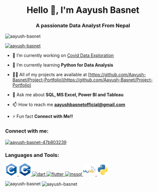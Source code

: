 <h1 align="center">Hello 👋, I'm Aayush Basnet</h1>
<h3 align="center">A passionate Data Analyst From Nepal</h3>

<p align="left"> <img src="https://komarev.com/ghpvc/?username=aayush-basnet&label=Profile%20views&color=0e75b6&style=flat" alt="aayush-basnet" /> </p>

<p align="left"> <a href="https://github.com/ryo-ma/github-profile-trophy"><img src="https://github-profile-trophy.vercel.app/?username=aayush-basnet" alt="aayush-basnet" /></a> </p>

- 🔭 I’m currently working on [Covid Data Exploration](https://github.com/Aayush-Basnet/Project-Portfolio/blob/main/Covid%20Exploration%20Project.sql)

- 🌱 I’m currently learning **Python for Data Analysis**

- 👨‍💻 All of my projects are available at [https://github.com/Aayush-Basnet/Project-Portfolio](https://github.com/Aayush-Basnet/Project-Portfolio)

- 💬 Ask me about **SQL, MS Excel, Power BI and Tableau**

- 📫 How to reach me **aayushbasnetofficial@gmail.com**

- ⚡ Fun fact **Connect with Me!!**

<h3 align="left">Connect with me:</h3>
<p align="left">
<a href="https://linkedin.com/in/aayush-basnet-47b803239" target="blank"><img align="center" src="https://raw.githubusercontent.com/rahuldkjain/github-profile-readme-generator/master/src/images/icons/Social/linked-in-alt.svg" alt="aayush-basnet-47b803239" height="30" width="40" /></a>
</p>

<h3 align="left">Languages and Tools:</h3>
<p align="left"> <a href="https://www.cprogramming.com/" target="_blank" rel="noreferrer"> <img src="https://raw.githubusercontent.com/devicons/devicon/master/icons/c/c-original.svg" alt="c" width="40" height="40"/> </a> <a href="https://www.w3schools.com/cpp/" target="_blank" rel="noreferrer"> <img src="https://raw.githubusercontent.com/devicons/devicon/master/icons/cplusplus/cplusplus-original.svg" alt="cplusplus" width="40" height="40"/> </a> <a href="https://dart.dev" target="_blank" rel="noreferrer"> <img src="https://www.vectorlogo.zone/logos/dartlang/dartlang-icon.svg" alt="dart" width="40" height="40"/> </a> <a href="https://flutter.dev" target="_blank" rel="noreferrer"> <img src="https://www.vectorlogo.zone/logos/flutterio/flutterio-icon.svg" alt="flutter" width="40" height="40"/> </a> <a href="https://www.microsoft.com/en-us/sql-server" target="_blank" rel="noreferrer"> <img src="https://www.svgrepo.com/show/303229/microsoft-sql-server-logo.svg" alt="mssql" width="40" height="40"/> </a> <a href="https://www.mysql.com/" target="_blank" rel="noreferrer"> <img src="https://raw.githubusercontent.com/devicons/devicon/master/icons/mysql/mysql-original-wordmark.svg" alt="mysql" width="40" height="40"/> </a> <a href="https://www.python.org" target="_blank" rel="noreferrer"> <img src="https://raw.githubusercontent.com/devicons/devicon/master/icons/python/python-original.svg" alt="python" width="40" height="40"/> </a> </p>

<p><img align="left" src="https://github-readme-stats.vercel.app/api/top-langs?username=aayush-basnet&show_icons=true&locale=en&layout=compact" alt="aayush-basnet" /></p>

<p>&nbsp;<img align="center" src="https://github-readme-stats.vercel.app/api?username=aayush-basnet&show_icons=true&locale=en" alt="aayush-basnet" /></p>
